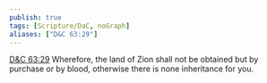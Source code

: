 ```yaml
---
publish: true
tags: [Scripture/DaC, noGraph]
aliases: ["D&C 63:29"]
---
```

[D&C 63:29](https://churchofjesuschrist.org/study/scriptures/dc-testament/dc/63?lang=eng&id=p29#p29) Wherefore, the land of Zion shall not be obtained but by purchase or by blood, otherwise there is none inheritance for you.
